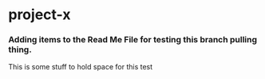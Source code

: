 # project-x

### Adding items to the Read Me File for testing this branch pulling thing. 

This is some stuff to hold space for this test